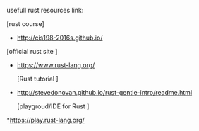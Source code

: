 usefull rust resources link:

  [rust course]

  * http://cis198-2016s.github.io/
  
  [official rust site ]
  
  * https://www.rust-lang.org/
 	
 	[Rust tutorial ]
  
  * http://stevedonovan.github.io/rust-gentle-intro/readme.html
    
    [playgroud/IDE for Rust  ]
  
  *https://play.rust-lang.org/

  
